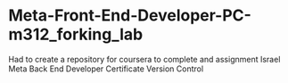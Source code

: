 # Meta-Front-End-Developer-PC-m312_forking_lab
Had to create a repository for coursera to complete and assignment
Israel
Meta Back End Developer Certificate Version Control